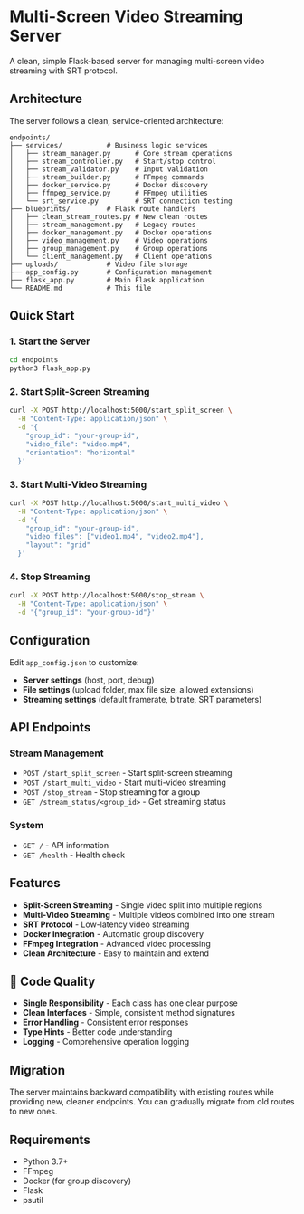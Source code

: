 # Multi-Screen Video Streaming Server

A clean, simple Flask-based server for managing multi-screen video streaming with SRT protocol.

## Architecture

The server follows a clean, service-oriented architecture:

```
endpoints/
├── services/           # Business logic services
│   ├── stream_manager.py      # Core stream operations
│   ├── stream_controller.py   # Start/stop control
│   ├── stream_validator.py    # Input validation
│   ├── stream_builder.py      # FFmpeg commands
│   ├── docker_service.py      # Docker discovery
│   ├── ffmpeg_service.py      # FFmpeg utilities
│   └── srt_service.py         # SRT connection testing
├── blueprints/         # Flask route handlers
│   ├── clean_stream_routes.py # New clean routes
│   ├── stream_management.py   # Legacy routes
│   ├── docker_management.py   # Docker operations
│   ├── video_management.py    # Video operations
│   ├── group_management.py    # Group operations
│   └── client_management.py   # Client operations
├── uploads/            # Video file storage
├── app_config.py       # Configuration management
├── flask_app.py        # Main Flask application
└── README.md           # This file
```

## Quick Start

### 1. Start the Server
```bash
cd endpoints
python3 flask_app.py
```

### 2. Start Split-Screen Streaming
```bash
curl -X POST http://localhost:5000/start_split_screen \
  -H "Content-Type: application/json" \
  -d '{
    "group_id": "your-group-id",
    "video_file": "video.mp4",
    "orientation": "horizontal"
  }'
```

### 3. Start Multi-Video Streaming
```bash
curl -X POST http://localhost:5000/start_multi_video \
  -H "Content-Type: application/json" \
  -d '{
    "group_id": "your-group-id",
    "video_files": ["video1.mp4", "video2.mp4"],
    "layout": "grid"
  }'
```

### 4. Stop Streaming
```bash
curl -X POST http://localhost:5000/stop_stream \
  -H "Content-Type: application/json" \
  -d '{"group_id": "your-group-id"}'
```

## Configuration

Edit `app_config.json` to customize:

- **Server settings** (host, port, debug)
- **File settings** (upload folder, max file size, allowed extensions)
- **Streaming settings** (default framerate, bitrate, SRT parameters)

## API Endpoints

### Stream Management
- `POST /start_split_screen` - Start split-screen streaming
- `POST /start_multi_video` - Start multi-video streaming
- `POST /stop_stream` - Stop streaming for a group
- `GET /stream_status/<group_id>` - Get streaming status

### System
- `GET /` - API information
- `GET /health` - Health check

## Features

- **Split-Screen Streaming** - Single video split into multiple regions
- **Multi-Video Streaming** - Multiple videos combined into one stream
- **SRT Protocol** - Low-latency video streaming
- **Docker Integration** - Automatic group discovery
- **FFmpeg Integration** - Advanced video processing
- **Clean Architecture** - Easy to maintain and extend

## 🧹 Code Quality

- **Single Responsibility** - Each class has one clear purpose
- **Clean Interfaces** - Simple, consistent method signatures
- **Error Handling** - Consistent error responses
- **Type Hints** - Better code understanding
- **Logging** - Comprehensive operation logging

## Migration

The server maintains backward compatibility with existing routes while providing new, cleaner endpoints. You can gradually migrate from old routes to new ones.

## Requirements

- Python 3.7+
- FFmpeg
- Docker (for group discovery)
- Flask
- psutil